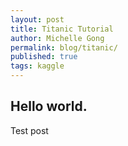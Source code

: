 ```yaml
---
layout: post
title: Titanic Tutorial
author: Michelle Gong
permalink: blog/titanic/
published: true
tags: kaggle
---
```


## Hello world.

Test post


